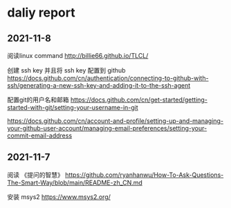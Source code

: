 # daliy report

## 2021-11-8

阅读linux command
http://billie66.github.io/TLCL/


创建 ssh key 并且将 ssh key 配置到 github
https://docs.github.com/cn/authentication/connecting-to-github-with-ssh/generating-a-new-ssh-key-and-adding-it-to-the-ssh-agent


配置git的用户名和邮箱
https://docs.github.com/cn/get-started/getting-started-with-git/setting-your-username-in-git

https://docs.github.com/cn/account-and-profile/setting-up-and-managing-your-github-user-account/managing-email-preferences/setting-your-commit-email-address


## 2021-11-7

阅读 《提问的智慧》
https://github.com/ryanhanwu/How-To-Ask-Questions-The-Smart-Way/blob/main/README-zh_CN.md

安装 msys2
https://www.msys2.org/